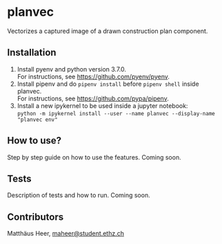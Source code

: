 # planvec
Vectorizes a captured image of a drawn construction plan component.

## Installation
1) Install pyenv and python version 3.7.0.  
    For instructions, see https://github.com/pyenv/pyenv.
2) Install pipenv and do ```pipenv install``` before ```pipenv shell``` inside planvec.  
    For instructions, see https://github.com/pypa/pipenv.
3) Install a new ipykernel to be used inside a jupyter notebook:  
```python -m ipykernel install --user --name planvec --display-name "planvec env"```

## How to use?
Step by step guide on how to use the features. Coming soon.

## Tests
Description of tests and how to run. Coming soon.

## Contributors
Matthäus Heer, maheer@student.ethz.ch